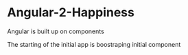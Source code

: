 # Angular-2-Happiness

Angular is built up on components

The starting of the initial app is boostraping initial component